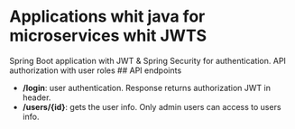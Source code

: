 # Applications whit java for microservices whit JWTS
Spring Boot application with JWT & Spring Security for authentication.
API authorization with user roles
## API endpoints
- **/login**: user authentication. Response returns authorization JWT in header.
- **/users/{id}**: gets the user info. Only admin users can access to users info. 